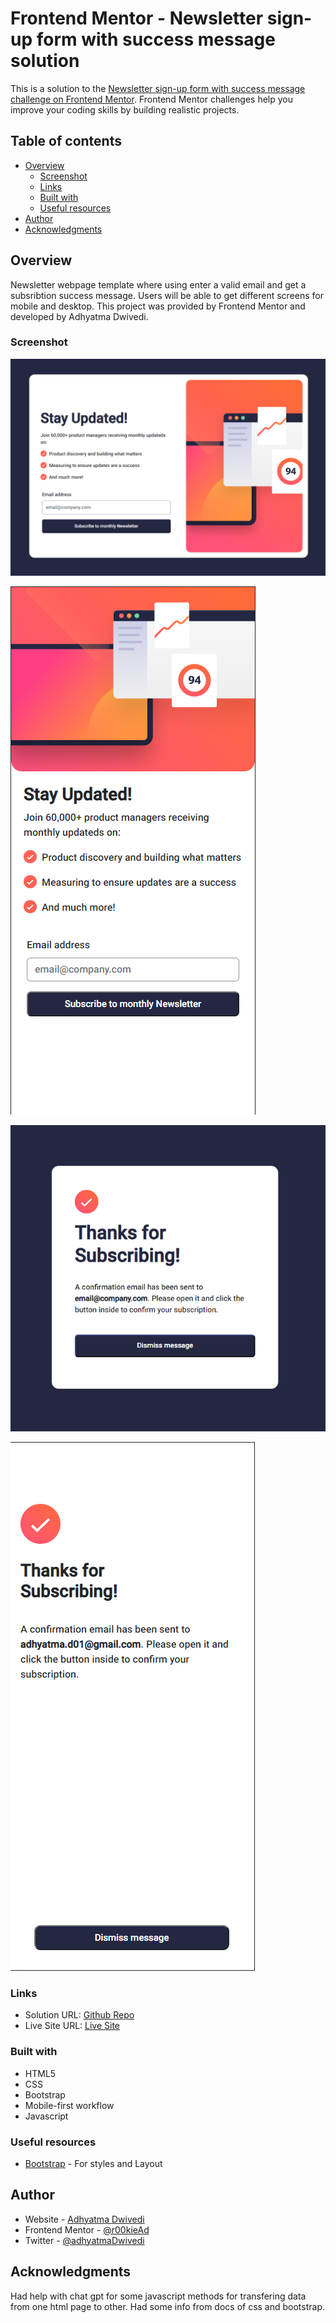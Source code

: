 # Frontend Mentor - Newsletter sign-up form with success message solution

This is a solution to the [Newsletter sign-up form with success message challenge on Frontend Mentor](https://www.frontendmentor.io/challenges/newsletter-signup-form-with-success-message-3FC1AZbNrv). Frontend Mentor challenges help you improve your coding skills by building realistic projects. 

## Table of contents

- [Overview](#overview)
  - [Screenshot](#screenshot)
  - [Links](#links)
  - [Built with](#built-with)
  - [Useful resources](#useful-resources)
- [Author](#author)
- [Acknowledgments](#acknowledgments)


## Overview

Newsletter webpage template where using enter a valid email and get a subsribtion success message. Users will be able to get different screens for mobile and desktop.
This project was provided by Frontend Mentor and developed by Adhyatma Dwivedi.

### Screenshot

![Desktop Homepage](images/desktopHomepage.png)

![Mobile Homepage](images/mobileHomepage.png)

![Desktop Success](images/DesktopSuccess.png)

![Mobile Success](images/mobileSuccess.png)


### Links

- Solution URL: [Github Repo](https://github.com/r00kieAd/newsletter)
- Live Site URL: [Live Site](https://r00kiead.github.io/newsletter/)


### Built with

- HTML5
- CSS
- Bootstrap
- Mobile-first workflow
- Javascript

### Useful resources
- [Bootstrap](https://getbootstrap.com/docs/5.2/getting-started/introduction/) - For styles and Layout

## Author

- Website - [Adhyatma Dwivedi](https://personal-site-b3o065boq-r00kiead.vercel.app/)
- Frontend Mentor - [@r00kieAd](https://www.frontendmentor.io/profile/r00kieAd)
- Twitter - [@adhyatmaDwivedi](https://twitter.com/adhyatmaDwivedi)


## Acknowledgments

Had help with chat gpt for some javascript methods for transfering data from one html page to other. Had some info from docs of css and bootstrap.
